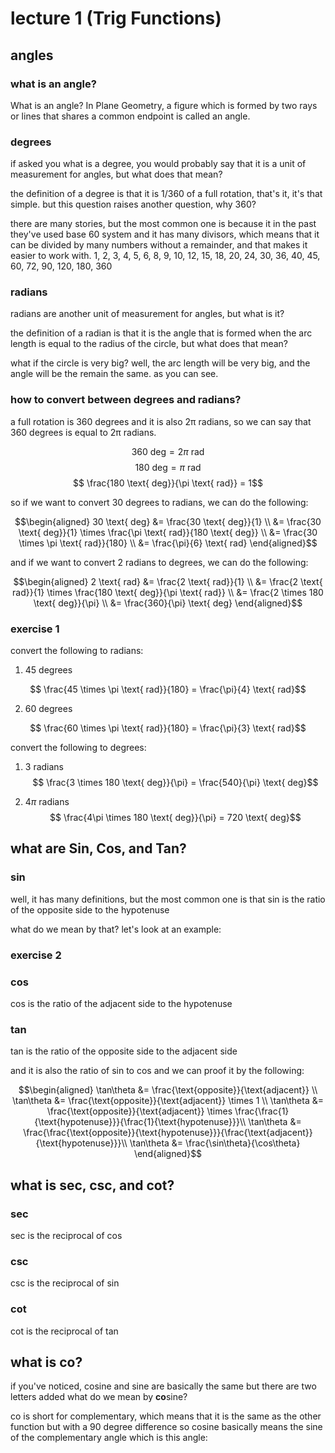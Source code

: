 # lecture 1 (Trig Functions)

## angles

### what is an angle?

What is an angle? In Plane Geometry, a figure which is formed by two rays or lines that shares a common endpoint is called an angle.
### degrees

if asked you what is a degree, you would probably say that it is a unit of measurement for angles, but what does that mean?

the definition of a degree is that it is 1/360 of a full rotation, that's it, it's that simple. but this question raises another question, why 360?

there are many stories, but the most common one is because it in the past they've used base 60 system and it has many divisors, which means that it can be divided by many numbers without a remainder, and that makes it easier to work with.
1, 2, 3, 4, 5, 6, 8, 9, 10, 12, 15, 18, 20, 24, 30, 36, 40, 45, 60, 72, 90, 120, 180, 360
### radians

radians are another unit of measurement for angles, but what is it?

the definition of a radian is that it is the angle that is formed when the arc length is equal to the radius of the circle, but what does that mean?

what if the circle is very big? well, the arc length will be very big, and the angle will be the remain the same. as you can see.
### how to convert between degrees and radians?

a full rotation is 360 degrees and it is also 2π radians, so we can say that 360 degrees is equal to 2π radians.

$$ 360 \text{ deg} = 2\pi \text{ rad}$$
$$ 180 \text{ deg} = \pi \text{ rad}$$
$$ \frac{180 \text{ deg}}{\pi \text{ rad}} = 1$$

so if we want to convert 30 degrees to radians, we can do the following:

$$\begin{aligned} 30 \text{ deg} &= \frac{30 \text{ deg}}{1} \\
&= \frac{30 \text{ deg}}{1} \times \frac{\pi \text{ rad}}{180 \text{ deg}} \\
&= \frac{30 \times \pi \text{ rad}}{180} \\
&= \frac{\pi}{6} \text{ rad} \end{aligned}$$

and if we want to convert 2 radians to degrees, we can do the following:

$$\begin{aligned} 2 \text{ rad} &= \frac{2 \text{ rad}}{1} \\
&= \frac{2 \text{ rad}}{1} \times \frac{180 \text{ deg}}{\pi \text{ rad}} \\
&= \frac{2 \times 180 \text{ deg}}{\pi} \\
&= \frac{360}{\pi} \text{ deg} \end{aligned}$$

### exercise 1

convert the following to radians:

1. 45 degrees

$$ \frac{45 \times \pi \text{ rad}}{180} = \frac{\pi}{4} \text{ rad}$$

2. 60 degrees

$$ \frac{60 \times \pi \text{ rad}}{180} = \frac{\pi}{3} \text{ rad}$$

convert the following to degrees:

1. 3 radians
$$ \frac{3 \times 180 \text{ deg}}{\pi} = \frac{540}{\pi} \text{ deg}$$

2. 4$\pi$ radians
$$ \frac{4\pi \times 180 \text{ deg}}{\pi} = 720 \text{ deg}$$

## what are Sin, Cos, and Tan?

### sin

well, it has many definitions, but the most common one is that
sin is the ratio of the opposite side to the hypotenuse

what do we mean by that? let's look at an example:

### exercise 2

### cos

cos is the ratio of the adjacent side to the hypotenuse

### tan

tan is the ratio of the opposite side to the adjacent side

and it is also the ratio of sin to cos and we can proof it by the following:

$$\begin{aligned} \tan\theta &= \frac{\text{opposite}}{\text{adjacent}} \\
\tan\theta &= \frac{\text{opposite}}{\text{adjacent}} \times 1 \\
\tan\theta &= \frac{\text{opposite}}{\text{adjacent}} \times \frac{\frac{1}{\text{hypotenuse}}}{\frac{1}{\text{hypotenuse}}}\\
\tan\theta &= \frac{\frac{\text{opposite}}{\text{hypotenuse}}}{\frac{\text{adjacent}}{\text{hypotenuse}}}\\
\tan\theta &= \frac{\sin\theta}{\cos\theta} \end{aligned}$$

## what is sec, csc, and cot?

### sec

sec is the reciprocal of cos

### csc

csc is the reciprocal of sin

### cot

cot is the reciprocal of tan
## what is co?

if you've noticed, cosine and sine are basically the same but there are two letters added what do we mean by **co**sine?

co is short for complementary, which means that it is the same as the other function but with a 90 degree difference
so cosine basically means the sine of the complementary angle which is this angle:

